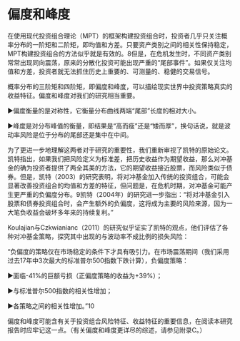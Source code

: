 # 偏度和峰度

在使用现代投资组合理论（MPT）的框架构建投资组合时，投资者几乎只关注概率分布的一阶矩和二阶矩，即均值和方差。只要资产类别之间的相关性保持稳定，MPT构建投资组合的方法似乎就是有效的。8但是，在危机发生时，不同资产类别常常出现同向震荡，原来的分散化投资可能出现严重的“尾部事件”。如果仅关注均值和方差，投资者就无法抓住历史上重要的、可测量的、稳健的交易信号。

概率分布的三阶矩和四阶矩，即偏度和峰度，可以描绘现实世界中投资策略真实的收益特征。偏度和峰度对我们的研究相当重要。

►偏度衡量的是对称性，它衡量分布曲线两端“尾部”长度的相对大小。

►峰度是对分布峰值的衡量，即结果是“高而瘦”还是“矮而厚”，换句话说，就是波动率风险是位于分布的尾部还是集中在中间。

为了更进一步地理解这两者对于研究的重要性，我们重新审视了凯特的原始论文。凯特指出，如果我们把风险定义为标准差，把历史收益作为期望收益，那么对冲基金的确为投资者提供了两全其美的方法，它的期望收益接近股票，而风险类似于债券。但是，凯特（2003）的研究表明，将对冲基金加入传统的投资组合，可能会显著改善投资组合的均值和方差的特征，但问题是，在危机时期，对冲基金可能产生更严重的负偏度分布。9凯特（2004年）的研究进一步指出：“将对冲基金引入股票和债券投资组合时，会产生额外的负偏度，这将成为主要的风险来源，因为一大笔负收益会破坏多年来的持续复利。”

Koulajian与Czkwianianc（2011）的研究似乎证实了凯特的观点，他们评估了各种对冲基金策略，探究其中出现的与波动率不成比例的损失风险：

“负偏度的策略仅在市场稳定的条件下才具有吸引力。在市场震荡期间（我们采用过去17年中3次最大的标准普尔500指数下跌计算），负偏度策略：

►面临-41%的巨额亏损（正偏度策略的收益为+39%）；

►与标准普尔500指数的相关性增加；

►各策略之间的相关性增加。”10

偏度和峰度可能含有关于投资组合风险特征、收益特征的重要信息，在阅读本研究报告时应牢记这一点。（有关偏度和峰度更详尽的综述，请参见附录C。）
